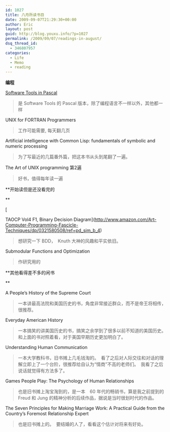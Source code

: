 ```yaml
---
id: 1027
title: 八月所读书目
date: 2009-09-07T21:29:30+00:00
author: Eric
layout: post
guid: http://blog.youxu.info/?p=1027
permalink: /2009/09/07/readings-in-august/
dsq_thread_id:
  - 346807957
categories:
  - Life
  - Memo
  - reading
---
```

**编程** 

[Software Tools in Pascal](http://www.amazon.com/Software-Tools-Pascal-Brian-Kernighan/dp/0201103427)

> 是 Software Tools 的 Pascal 版本，除了编程语言不一样以外，其他都一样

UNIX for FORTRAN Programmers

> 工作可能需要, 每天翻几页

Artificial intelligence with Common Lisp: fundamentals of symbolic and numeric processing

> 为了写最近的几篇番外篇，把这本书从头到尾翻了一遍。

The Art of UNIX programming 第2遍

> 好书，值得每年读一遍

**开始读但是还没看完的
  
** 
  
[
  
TAOCP Vol4 F1, Binary Decision Diagram](http://www.amazon.com/Art-Computer-Programming-Fascicle-Techniques/dp/0321580508/ref=pd_sim_b_4)

> 想研究一下 BDD，　Knuth 大神的风趣和平实依旧。

Submodular Functions and Optimization

> 作研究用的

**其他看得差不多的闲书
  
** 

A People&#8217;s History of the Supreme Court

> 一本讲最高法院和美国历史的书，角度非常接近群众，而不是帝王将相传，很推荐。

Everyday American History

> 一本搞笑的讲美国历史的书，搞笑之余学到了很多以前不知道的美国历史。　和上面的书对照着看，对于美国早期历史更加明白了。

Understanding Human Communication

> 一本大学教科书，旧书摊上几毛钱淘的。　看了之后对人际交往和对话的理解立即上了一个台阶，很推荐给自认为“情商”不高的老师们。　我看了之后说话就觉得有方法多了。

Games People Play: The Psychology of Human Relationships

> 也是旧书摊上淘宝淘到的，是一本　60 年代的畅销书，算是我之前提到的 Freud 和 Jung 的精神分析的后续作品，据说是当时很划时代的作品。

The Seven Principles for Making Marriage Work: A Practical Guide from the Country&#8217;s Foremost Relationship Expert

> 也是旧书摊上的。　要结婚的人了，看看这个估计对将来有好处。